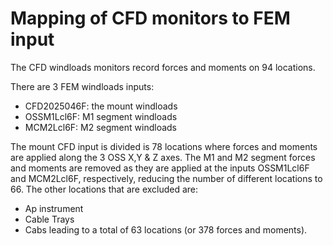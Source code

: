 # Mapping of CFD monitors to FEM input

The CFD windloads monitors record forces and moments on 94 locations.

There are 3 FEM windloads inputs:
 * CFD2025046F: the mount windloads
 * OSSM1Lcl6F: M1 segment windloads
 * MCM2Lcl6F: M2 segment windloads

The mount CFD input is divided is 78 locations where forces and moments are applied along the 3 OSS X,Y & Z axes.
The M1 and M2 segment forces and moments are removed as they are applied at the inputs OSSM1Lcl6F and MCM2Lcl6F, respectively, reducing the number of different locations to 66.
The other locations that are excluded are:
 * Ap instrument
 * Cable Trays
 * Cabs
leading to a total of 63 locations (or 378 forces and moments).




